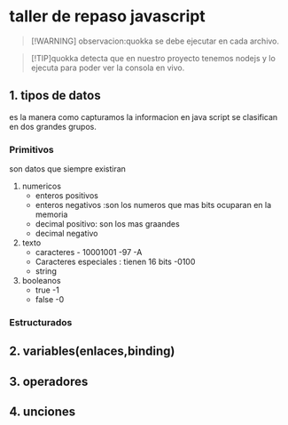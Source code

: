 # taller de repaso javascript
> [!WARNING] observacion:quokka se debe ejecutar en cada archivo.

> [!TIP]quokka detecta que en nuestro proyecto tenemos nodejs y lo ejecuta para poder ver la consola en vivo.
## 1. tipos de datos
es la manera como capturamos la informacion en java script se clasifican en dos grandes grupos.
### Primitivos
son datos que siempre existiran
1. numericos 
   - enteros positivos
   - enteros negativos :son los numeros que mas bits ocuparan en la memoria
   - decimal positivo: son los mas graandes
   - decimal negativo
2. texto
   - caracteres    - 10001001 -97 -A
   - Caracteres especiales : tienen 16 bits -0100
   - string
3. booleanos
   - true -1
   - false -0


### Estructurados

## 2. variables(enlaces,binding)
## 3. operadores
## 4. unciones